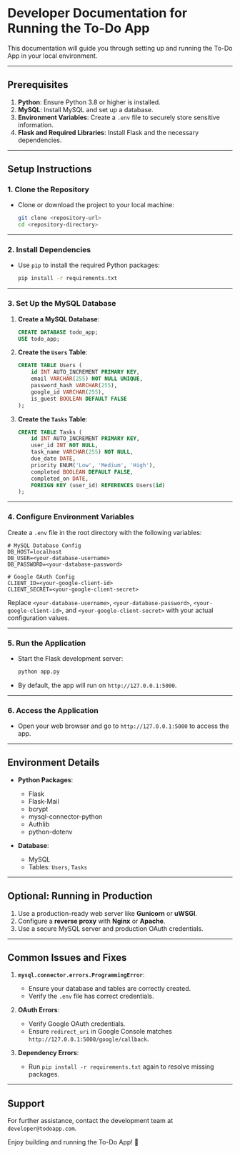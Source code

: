 # Developer Documentation for Running the To-Do App

This documentation will guide you through setting up and running the To-Do App in your local environment.

---

## **Prerequisites**

1. **Python**: Ensure Python 3.8 or higher is installed.
2. **MySQL**: Install MySQL and set up a database.
3. **Environment Variables**: Create a `.env` file to securely store sensitive information.
4. **Flask and Required Libraries**: Install Flask and the necessary dependencies.

---

## **Setup Instructions**

### **1. Clone the Repository**
- Clone or download the project to your local machine:
  ```bash
  git clone <repository-url>
  cd <repository-directory>
  ```

---

### **2. Install Dependencies**
- Use `pip` to install the required Python packages:
  ```bash
  pip install -r requirements.txt
  ```

---

### **3. Set Up the MySQL Database**

1. **Create a MySQL Database**:
   ```sql
   CREATE DATABASE todo_app;
   USE todo_app;
   ```

2. **Create the `Users` Table**:
   ```sql
   CREATE TABLE Users (
       id INT AUTO_INCREMENT PRIMARY KEY,
       email VARCHAR(255) NOT NULL UNIQUE,
       password_hash VARCHAR(255),
       google_id VARCHAR(255),
       is_guest BOOLEAN DEFAULT FALSE
   );
   ```

3. **Create the `Tasks` Table**:
   ```sql
   CREATE TABLE Tasks (
       id INT AUTO_INCREMENT PRIMARY KEY,
       user_id INT NOT NULL,
       task_name VARCHAR(255) NOT NULL,
       due_date DATE,
       priority ENUM('Low', 'Medium', 'High'),
       completed BOOLEAN DEFAULT FALSE,
       completed_on DATE,
       FOREIGN KEY (user_id) REFERENCES Users(id)
   );
   ```

---

### **4. Configure Environment Variables**
Create a `.env` file in the root directory with the following variables:
```
# MySQL Database Config
DB_HOST=localhost
DB_USER=<your-database-username>
DB_PASSWORD=<your-database-password>

# Google OAuth Config
CLIENT_ID=<your-google-client-id>
CLIENT_SECRET=<your-google-client-secret>
```

Replace `<your-database-username>`, `<your-database-password>`, `<your-google-client-id>`, and `<your-google-client-secret>` with your actual configuration values.

---

### **5. Run the Application**
- Start the Flask development server:
  ```bash
  python app.py
  ```
- By default, the app will run on `http://127.0.0.1:5000`.

---

### **6. Access the Application**
- Open your web browser and go to `http://127.0.0.1:5000` to access the app.

---

## **Environment Details**
- **Python Packages**:
  - Flask
  - Flask-Mail
  - bcrypt
  - mysql-connector-python
  - Authlib
  - python-dotenv

- **Database**:
  - MySQL
  - Tables: `Users`, `Tasks`

---

## **Optional: Running in Production**
1. Use a production-ready web server like **Gunicorn** or **uWSGI**.
2. Configure a **reverse proxy** with **Nginx** or **Apache**.
3. Use a secure MySQL server and production OAuth credentials.

---

## **Common Issues and Fixes**

1. **`mysql.connector.errors.ProgrammingError`**:
   - Ensure your database and tables are correctly created.
   - Verify the `.env` file has correct credentials.

2. **OAuth Errors**:
   - Verify Google OAuth credentials.
   - Ensure `redirect_uri` in Google Console matches `http://127.0.0.1:5000/google/callback`.

3. **Dependency Errors**:
   - Run `pip install -r requirements.txt` again to resolve missing packages.

---

## **Support**
For further assistance, contact the development team at `developer@todoapp.com`.

Enjoy building and running the To-Do App! 🎉
